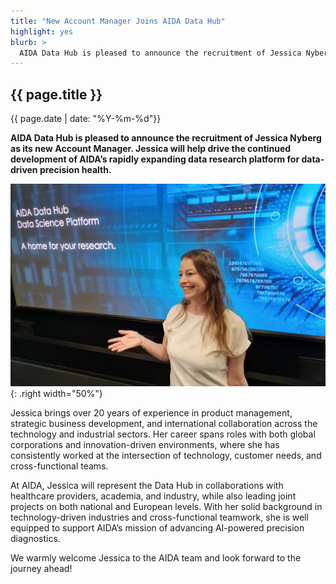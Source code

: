 ```yaml
---
title: "New Account Manager Joins AIDA Data Hub"
highlight: yes
blurb: >
  AIDA Data Hub is pleased to announce the recruitment of Jessica Nyberg as its new Account Manager. Jessica will help drive the continued development of AIDA’s rapidly expanding data research platform for data-driven precision health.
---
```

## {{ page.title }}
<span class="small">{{ page.date | date: "%Y-%m-%d"}}</span>

**AIDA Data Hub is pleased to announce the recruitment of Jessica Nyberg as its new Account Manager. Jessica will help drive the continued development of AIDA’s rapidly expanding data research platform for data-driven precision health.**

![Jessica presenting in Wranne](/assets/images/jessica-wranne.jpg){: .right width="50%"}

Jessica brings over 20 years of experience in product management, strategic business development, and international collaboration across the technology and industrial sectors. Her career spans roles with both global corporations and innovation-driven environments, where she has consistently worked at the intersection of technology, customer needs, and cross-functional teams.

At AIDA, Jessica will represent the Data Hub in collaborations with healthcare providers, academia, and industry, while also leading joint projects on both national and European levels. With her solid background in technology-driven industries and cross-functional teamwork, she is well equipped to support AIDA’s mission of advancing AI-powered precision diagnostics.

We warmly welcome Jessica to the AIDA team and look forward to the journey ahead!
